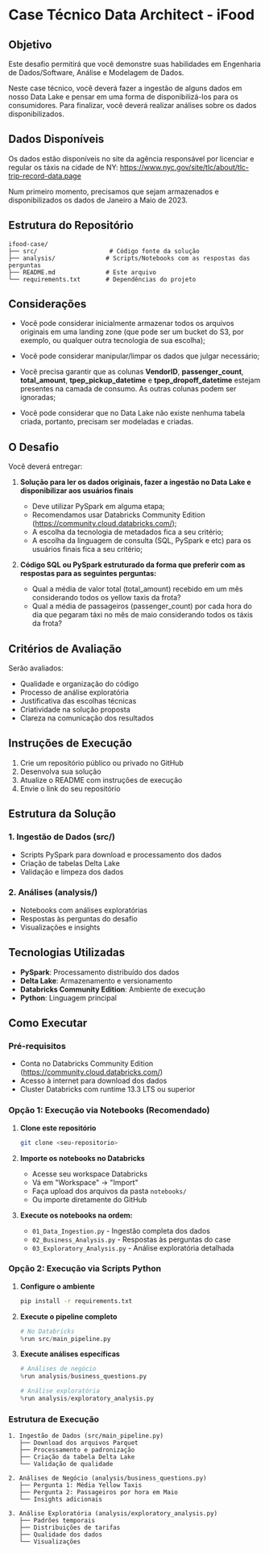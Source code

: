 # Case Técnico Data Architect - iFood

## Objetivo

Este desafio permitirá que você demonstre suas habilidades em Engenharia de Dados/Software, Análise e Modelagem de Dados.

Neste case técnico, você deverá fazer a ingestão de alguns dados em nosso Data Lake e pensar em uma forma de disponibilizá-los para os consumidores. Para finalizar, você deverá realizar análises sobre os dados disponibilizados.

## Dados Disponíveis

Os dados estão disponíveis no site da agência responsável por licenciar e regular os táxis na cidade de NY: https://www.nyc.gov/site/tlc/about/tlc-trip-record-data.page

Num primeiro momento, precisamos que sejam armazenados e disponibilizados os dados de Janeiro a Maio de 2023.

## Estrutura do Repositório

```
ifood-case/
├── src/                    # Código fonte da solução
├── analysis/              # Scripts/Notebooks com as respostas das perguntas
├── README.md              # Este arquivo
└── requirements.txt       # Dependências do projeto
```

## Considerações

- Você pode considerar inicialmente armazenar todos os arquivos originais em uma landing zone (que pode ser um bucket do S3, por exemplo, ou qualquer outra tecnologia de sua escolha);

- Você pode considerar manipular/limpar os dados que julgar necessário;

- Você precisa garantir que as colunas **VendorID**, **passenger_count**, **total_amount**, **tpep_pickup_datetime** e **tpep_dropoff_datetime** estejam presentes na camada de consumo. As outras colunas podem ser ignoradas;

- Você pode considerar que no Data Lake não existe nenhuma tabela criada, portanto, precisam ser modeladas e criadas.

## O Desafio

Você deverá entregar:

1. **Solução para ler os dados originais, fazer a ingestão no Data Lake e disponibilizar aos usuários finais**
   - Deve utilizar PySpark em alguma etapa;
   - Recomendamos usar Databricks Community Edition (https://community.cloud.databricks.com/);
   - A escolha da tecnologia de metadados fica a seu critério;
   - A escolha da linguagem de consulta (SQL, PySpark e etc) para os usuários finais fica a seu critério;

2. **Código SQL ou PySpark estruturado da forma que preferir com as respostas para as seguintes perguntas:**
   - Qual a média de valor total (total_amount) recebido em um mês considerando todos os yellow taxis da frota?
   - Qual a média de passageiros (passenger_count) por cada hora do dia que pegaram táxi no mês de maio considerando todos os táxis da frota?

## Critérios de Avaliação

Serão avaliados:
- Qualidade e organização do código
- Processo de análise exploratória
- Justificativa das escolhas técnicas
- Criatividade na solução proposta
- Clareza na comunicação dos resultados

## Instruções de Execução

1. Crie um repositório público ou privado no GitHub
2. Desenvolva sua solução
3. Atualize o README com instruções de execução
4. Envie o link do seu repositório

## Estrutura da Solução

### 1. Ingestão de Dados (src/)
- Scripts PySpark para download e processamento dos dados
- Criação de tabelas Delta Lake
- Validação e limpeza dos dados

### 2. Análises (analysis/)
- Notebooks com análises exploratórias
- Respostas às perguntas do desafio
- Visualizações e insights

## Tecnologias Utilizadas

- **PySpark**: Processamento distribuído dos dados
- **Delta Lake**: Armazenamento e versionamento
- **Databricks Community Edition**: Ambiente de execução
- **Python**: Linguagem principal

## Como Executar

### Pré-requisitos
- Conta no Databricks Community Edition (https://community.cloud.databricks.com/)
- Acesso à internet para download dos dados
- Cluster Databricks com runtime 13.3 LTS ou superior

### Opção 1: Execução via Notebooks (Recomendado)

1. **Clone este repositório**
   ```bash
   git clone <seu-repositorio>
   ```

2. **Importe os notebooks no Databricks**
   - Acesse seu workspace Databricks
   - Vá em "Workspace" → "Import"
   - Faça upload dos arquivos da pasta `notebooks/`
   - Ou importe diretamente do GitHub

3. **Execute os notebooks na ordem:**
   - `01_Data_Ingestion.py` - Ingestão completa dos dados
   - `02_Business_Analysis.py` - Respostas às perguntas do case
   - `03_Exploratory_Analysis.py` - Análise exploratória detalhada

### Opção 2: Execução via Scripts Python

1. **Configure o ambiente**
   ```bash
   pip install -r requirements.txt
   ```

2. **Execute o pipeline completo**
   ```python
   # No Databricks
   %run src/main_pipeline.py
   ```

3. **Execute análises específicas**
   ```python
   # Análises de negócio
   %run analysis/business_questions.py

   # Análise exploratória
   %run analysis/exploratory_analysis.py
   ```

### Estrutura de Execução

```
1. Ingestão de Dados (src/main_pipeline.py)
   ├── Download dos arquivos Parquet
   ├── Processamento e padronização
   ├── Criação da tabela Delta Lake
   └── Validação de qualidade

2. Análises de Negócio (analysis/business_questions.py)
   ├── Pergunta 1: Média Yellow Taxis
   ├── Pergunta 2: Passageiros por hora em Maio
   └── Insights adicionais

3. Análise Exploratória (analysis/exploratory_analysis.py)
   ├── Padrões temporais
   ├── Distribuições de tarifas
   ├── Qualidade dos dados
   └── Visualizações
```

